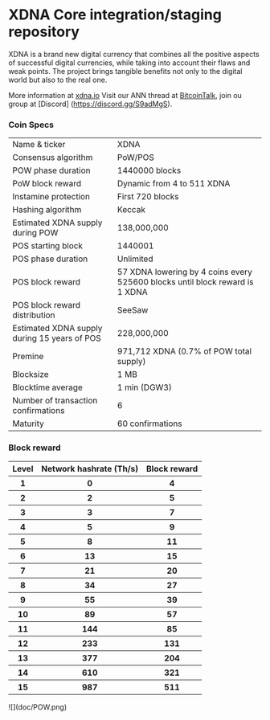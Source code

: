 XDNA Core integration/staging repository
=====================================

XDNA is a brand new digital currency that combines all the positive aspects of successful digital currencies, while taking into account their flaws and weak points.
The project brings tangible benefits not only to the digital world but also to the real one.


More information at [xdna.io](http://www.xdna.io) Visit our ANN thread at [BitcoinTalk](http://www.bitcointalk.org), join ou group at [Discord] (https://discord.gg/S9adMgS).

### Coin Specs

<table>
<tr><td>Name & ticker</td><td>XDNA</td></tr>
<tr><td>Consensus algorithm</td><td>PoW/POS</td></tr>
<tr><td>POW phase duration</td><td>1440000 blocks</td></tr>
<tr><td>PoW block reward</td><td>Dynamic from 4 to 511 XDNA</td></tr>
<tr><td>Instamine protection</td><td>First 720 blocks</td></tr>
<tr><td>Hashing algorithm</td><td>Keccak</td></tr>
<tr><td>Estimated XDNA supply during POW</td><td>138,000,000</td></tr>
<tr><td>POS starting block</td><td>1440001</td></tr>
<tr><td>POS phase duration</td><td>Unlimited</td></tr>
<tr><td>POS block reward</td><td>57 XDNA lowering by 4 coins every 525600 blocks until block reward is 1 XDNA</td></tr>
<tr><td>POS block reward distribution</td><td>SeeSaw</td></tr>
<tr><td>Estimated XDNA supply during 15 years of POS</td><td>228,000,000</td></tr>
<tr><td>Premine</td><td>971,712 XDNA (0.7% of POW total supply)</td></tr>
<tr><td>Blocksize</td><td>1 MB</td></tr>
<tr><td>Blocktime average</td><td>1 min (DGW3)</td></tr>
<tr><td>Number of transaction confirmations</td><td>6</td></tr>
<tr><td>Maturity</td><td>60 confirmations</td></tr>
</table>


### Block reward

<table>
<tr><th>Level</th><th>Network hashrate (Th/s)</th><th>Block reward</th></tr>
<tr><th>1</th><th>0</th><th>4</th></tr>
<tr><th>2</th><th>2</th><th>5</th></tr>
<tr><th>3</th><th>3</th><th>7</th></tr>
<tr><th>4</th><th>5</th><th>9</th></tr>
<tr><th>5</th><th>8</th><th>11</th></tr>
<tr><th>6</th><th>13</th><th>15</th></tr>
<tr><th>7</th><th>21</th><th>20</th></tr>
<tr><th>8</th><th>34</th><th>27</th></tr>
<tr><th>9</th><th>55</th><th>39</th></tr>
<tr><th>10</th><th>89</th><th>57</th></tr>
<tr><th>11</th><th>144</th><th>85</th></tr>
<tr><th>12</th><th>233</th><th>131</th></tr>
<tr><th>13</th><th>377</th><th>204</th></tr>
<tr><th>14</th><th>610</th><th>321</th></tr>
<tr><th>15</th><th>987</th><th>511</th></tr>
</table>
![](doc/POW.png)

